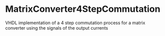 # MatrixConverter4StepCommutation
VHDL implementation of a 4 step commutation process for a matrix converter using the signals of the output currents
